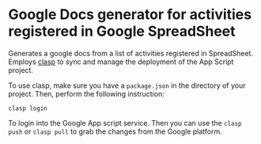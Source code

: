 # Google Docs generator for activities registered in Google SpreadSheet

Generates a google docs from a list of activities registered in SpreadSheet. 
Employs [clasp](https://github.com/google/clasp) to sync and manage the
deployment of the App Script project.

To use clasp, make sure you have a `package.json` in the directory of your
project. Then, perform the following instruction:

```
clasp login 
```

To login into the Google App script service. Then you can use the `clasp push` or
`clasp pull` to grab the changes from the Google platform.
